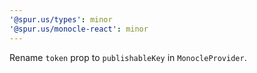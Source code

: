 ```yaml
---
'@spur.us/types': minor
'@spur.us/monocle-react': minor
---
```


Rename `token` prop to `publishableKey` in `MonocleProvider`.
